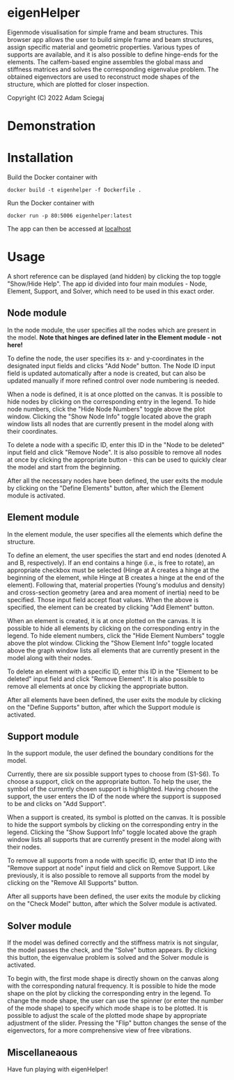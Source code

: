 # eigenHelper
Eigenmode visualisation for simple frame and beam structures.
This browser app allows the user to build simple frame and beam
structures, assign specific material and geometric properties.
Various types of supports are available, and it is also possible
to define hinge-ends for the elements.
The calfem-based engine assembles the global mass and
stiffness matrices and solves the corresponding eigenvalue problem.
The obtained eigenvectors are used to reconstruct mode shapes of the structure, which are plotted for closer inspection.

Copyright (C) 2022 Adam Sciegaj

# Demonstration

# Installation

Build the Docker container with

`docker build -t eigenhelper -f Dockerfile .`

Run the Docker container with

`docker run -p 80:5006 eigenhelper:latest`

The app can then be accessed at
[localhost](http://localhost)

# Usage
A short reference can be displayed (and hidden) by clicking the top toggle "Show/Hide Help". The app id divided into four main modules - Node, Element,  Support, and Solver, which need to be used in this exact order.

## Node module
In the node module, the user specifies all the nodes which are present in the model. **Note that hinges are defined later in the Element module - not here!**

To define the node, the user specifies its x- and y-coordinates in the designated input fields and clicks "Add Node" button. The Node ID input field is updated automatically after a node is created, but can also be updated manually if more refined control over node numbering is needed.

When a node is defined, it is at once plotted on the canvas. It is possible to hide nodes by clicking on the corresponding entry in the legend. To hide node numbers, click the "Hide Node Numbers" toggle above the plot window.
Clicking the "Show Node Info" toggle located above the graph window lists
all nodes that are currently present in the model along with their coordinates.

To delete a node with a specific ID, enter this ID in the "Node to be deleted" input field and click "Remove Node".
It is also possible to remove all nodes at once by clicking the appropriate button - this can be used to quickly clear the model and start from the beginning.

After all the necessary nodes have been defined, the user exits the module by clicking on the "Define Elements" button, after which the Element module is activated.

## Element module
In the element module, the user specifies all the elements which define the structure.

To define an element, the user specifies the start and end nodes (denoted A and B, respectively).
If an end contains a hinge (i.e., is free to rotate), an appropriate checkbox must be selected (Hinge at A creates a hinge at the beginning of the element, while Hinge at B creates a hinge at the end of the element).
Following that, material properties (Young's modulus and density) and cross-section geometry (area and area moment of inertia) need to be specified. Those input field accept float values.
When the above is specified, the element can be created by clicking "Add Element" button.

When an element is created, it is at once plotted on the canvas. It is possible to hide all elements by clicking on the corresponding entry in the legend. To hide element numbers, click the "Hide Element Numbers" toggle above the plot window.
Clicking the "Show Element Info" toggle located above the graph window lists
all elements that are currently present in the model along with their nodes.

To delete an element with a specific ID, enter this ID in the "Element to be deleted" input field and click "Remove Element".
It is also possible to remove all elements at once by clicking the appropriate button.

After all elements have been defined, the user exits the module by clicking on the "Define Supports" button, after which the Support module is activated.

## Support module
In the support module, the user defined the boundary conditions for the model.

Currently, there are six possible support types to choose from (S1-S6).
To choose a support, click on the appropriate button.
To help the user, the symbol of the currently chosen support is highlighted.
Having chosen the support, the user enters the ID of the node where the support is supposed to be and clicks on "Add Support".

When a support is created, its symbol is plotted on the canvas. It is possible to hide the support symbols by clicking on the corresponding entry in the legend.
Clicking the "Show Support Info" toggle located above the graph window lists
all supports that are currently present in the model along with their nodes.

To remove all supports from a node with specific ID, enter that ID into the "Remove support at node" input field and click on Remove Support. 
Like previously, it is also possible to remove all supports from the model by
clicking on the "Remove All Supports" button.

After all supports have been defined, the user exits the module by clicking on the "Check Model" button, after which the Solver module is activated.


## Solver module
If the model was defined correctly and the stiffness matrix is not singular, the model passes the check, and the "Solve" button appears.
By clicking this button, the eigenvalue problem is solved and the Solver module is activated.

To begin with, the first mode shape is directly shown on the canvas along with the corresponding natural frequency.
It is possible to hide the mode shape on the plot by clicking the corresponding entry in the legend.
To change the mode shape, the user can use the spinner (or enter the number of the mode shape) to specify which mode shape is to be plotted. 
It is possible to adjust the scale of the plotted mode shape by appropriate adjustment of the slider.
Pressing the "Flip" button changes the sense of the eigenvectors, for a more comprehensive view of free vibrations.

## Miscellaneaous
Have fun playing with eigenHelper!